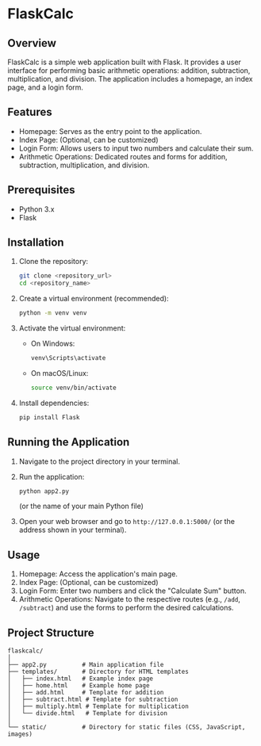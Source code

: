 

# FlaskCalc

## Overview

FlaskCalc is a simple web application built with Flask. It provides a user interface for performing basic arithmetic operations: addition, subtraction, multiplication, and division. The application includes a homepage, an index page, and a login form.

## Features

-   Homepage: Serves as the entry point to the application.
-   Index Page: (Optional, can be customized)
-   Login Form: Allows users to input two numbers and calculate their sum.
-   Arithmetic Operations: Dedicated routes and forms for addition, subtraction, multiplication, and division.

## Prerequisites

-   Python 3.x
-   Flask

## Installation

1.  Clone the repository:

    ```bash
    git clone <repository_url>
    cd <repository_name>
    ```

2.  Create a virtual environment (recommended):

    ```bash
    python -m venv venv
    ```

3.  Activate the virtual environment:

    -   On Windows:

        ```bash
        venv\Scripts\activate
        ```

    -   On macOS/Linux:

        ```bash
        source venv/bin/activate
        ```

4.  Install dependencies:

    ```bash
    pip install Flask
    ```

## Running the Application

1.  Navigate to the project directory in your terminal.
2.  Run the application:

    ```bash
    python app2.py
    ```

    (or the name of your main Python file)

3.  Open your web browser and go to `http://127.0.0.1:5000/` (or the address shown in your terminal).

## Usage

1.  Homepage: Access the application's main page.
2.  Index Page: (Optional, can be customized)
3.  Login Form: Enter two numbers and click the "Calculate Sum" button.
4.  Arithmetic Operations: Navigate to the respective routes (e.g., `/add`, `/subtract`) and use the forms to perform the desired calculations.

## Project Structure

```
flaskcalc/
│
├── app2.py          # Main application file
├── templates/       # Directory for HTML templates
│   ├── index.html   # Example index page
│   ├── home.html    # Example home page
│   ├── add.html     # Template for addition
│   ├── subtract.html # Template for subtraction
│   ├── multiply.html # Template for multiplication
│   └── divide.html   # Template for division
│
└── static/          # Directory for static files (CSS, JavaScript, images)
```
